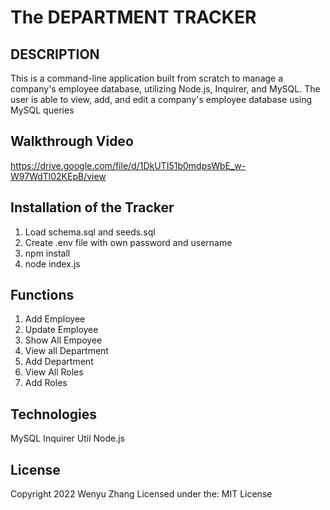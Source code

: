 # The DEPARTMENT TRACKER

## DESCRIPTION

This is a command-line application built from scratch to manage a company's employee database, utilizing Node.js, Inquirer, and MySQL. The user is able to view, add, and edit a company's employee database using MySQL queries

## Walkthrough Video 

https://drive.google.com/file/d/1DkUTI51b0mdpsWbE_w-W97WdTl02KEpB/view

## Installation of the Tracker

1. Load schema.sql and seeds.sql
2. Create .env file with own password and username
3. npm install
4. node index.js

## Functions

1. Add Employee 
2. Update Employee
3. Show All Empoyee
4. View all Department
5. Add Department
6. View All Roles
7. Add Roles

## Technologies

MySQL
Inquirer
Util
Node.js

## License
Copyright 2022 Wenyu Zhang
Licensed under the: MIT License
